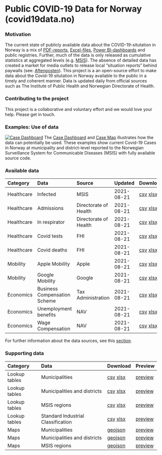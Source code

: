 Public COVID-19 Data for Norway (covid19data.no)
================================================

### Motivation

The current state of publicly available data about the
COVID-19-situtation in Norway is a mix of
[PDF-reports](https://www.fhi.no/sv/smittsomme-sykdommer/corona/dags--og-ukerapporter/dags--og-ukerapporter-om-koronavirus/),
[Excel-files](https://www.nav.no/no/nav-og-samfunn/statistikk/arbeidssokere-og-stillinger-statistikk/permitterte),
[Power
BI-dashboards](https://www.helsedirektoratet.no/statistikk/antall-innlagte-pasienter-pa-sykehus-med-pavist-covid-19)
and public registries. Further, much of the data is only released as
cumulative statistics at aggregated levels
(e.g. [MSIS](http://www.msis.no/)). The absence of detailed data has
created a market for media outlets to release local “situation reports”
behind paywalls (see:
[Aftenposten](https://www.aftenposten.no/norge/i/K3mnr4/i-det-meste-av-landet-bremser-viruset-opp-i-oslo-sprer-det-seg-raskt-fra-bydel-til-bydel)).
This project is a an open-source effort to make data about the Covid-19
situtation in Norway available to the public in a timely and coherent
manner. Data is updated daily from official sources such as The
Institute of Public Health and Norwegian Directorate of Health.

### Contributing to the project

This project is a collaborative and voluntary effort and we would love
your help. Please get in touch.

### Examples: Use of data

[![Case
Dashboard](docs/img/MSIS_dashboard_full.PNG)](https://www.covid19data.no/examples/01_case_dashboard/)
The [Case
Dashboard](https://www.covid19data.no/examples/01_case_dashboard/) and
[Case Map](https://www.covid19data.no/examples/02_case_map/) illustrates
how the data can potentially be used. These examples show current
Covid-19 Cases in Norway at municipality and district-level reported to
the Norwegian Surveillance System for Communicable Diseases (MSIS) with
fully available source code.

### Available data

<table>
<colgroup>
<col style="width: 2%" />
<col style="width: 5%" />
<col style="width: 4%" />
<col style="width: 2%" />
<col style="width: 58%" />
<col style="width: 27%" />
</colgroup>
<thead>
<tr class="header">
<th style="text-align: left;">Category</th>
<th style="text-align: left;">Data</th>
<th style="text-align: left;">Source</th>
<th style="text-align: left;">Updated</th>
<th style="text-align: left;">Download</th>
<th style="text-align: left;">Preview</th>
</tr>
</thead>
<tbody>
<tr class="odd">
<td style="text-align: left;">Healthcare</td>
<td style="text-align: left;">Infected</td>
<td style="text-align: left;">MSIS</td>
<td style="text-align: left;">2021-08-21</td>
<td style="text-align: left;"><a href = "https://raw.githubusercontent.com/thohan88/covid19-nor-data/master/data/01_infected/msis/municipality_and_district.csv">csv</a> <a href = "https://raw.githubusercontent.com/thohan88/covid19-nor-data/master/data/01_infected/msis/municipality_and_district.xlsx">xlsx</a></td>
<td style="text-align: left;"><a href = "https://github.com/thohan88/covid19-nor-data/blob/master/data/01_infected/msis/municipality_and_district.csv">preview</a></td>
</tr>
<tr class="even">
<td style="text-align: left;">Healthcare</td>
<td style="text-align: left;">Admissions</td>
<td style="text-align: left;">Directorate of Health</td>
<td style="text-align: left;">2021-08-21</td>
<td style="text-align: left;"><a href = "https://raw.githubusercontent.com/thohan88/covid19-nor-data/master/data/02_admissions/admissions.csv">csv</a> <a href = "https://raw.githubusercontent.com/thohan88/covid19-nor-data/master/data/02_admissions/admissions.xlsx">xlsx</a></td>
<td style="text-align: left;"><a href = "https://github.com/thohan88/covid19-nor-data/blob/master/data/02_admissions/admissions.csv">preview</a></td>
</tr>
<tr class="odd">
<td style="text-align: left;">Healthcare</td>
<td style="text-align: left;">In respirator</td>
<td style="text-align: left;">Directorate of Health</td>
<td style="text-align: left;">2021-08-21</td>
<td style="text-align: left;"><a href = "https://raw.githubusercontent.com/thohan88/covid19-nor-data/master/data/02_admissions/admissions_with_respirators.csv">csv</a> <a href = "https://raw.githubusercontent.com/thohan88/covid19-nor-data/master/data/02_admissions/admissions_with_respirators.xlsx">xlsx</a></td>
<td style="text-align: left;"><a href = "https://github.com/thohan88/covid19-nor-data/blob/master/data/02_admissions/admissions_with_respirators.csv">preview</a></td>
</tr>
<tr class="even">
<td style="text-align: left;">Healthcare</td>
<td style="text-align: left;">Covid tests</td>
<td style="text-align: left;">FHI</td>
<td style="text-align: left;">2021-08-21</td>
<td style="text-align: left;"><a href = "https://raw.githubusercontent.com/thohan88/covid19-nor-data/master/data/03_covid_tests/national_tests.csv">csv</a> <a href = "https://raw.githubusercontent.com/thohan88/covid19-nor-data/master/data/03_covid_tests/national_tests.xlsx">xlsx</a></td>
<td style="text-align: left;"><a href = "https://github.com/thohan88/covid19-nor-data/blob/master/data/03_covid_tests/national_tests.csv">preview</a></td>
</tr>
<tr class="odd">
<td style="text-align: left;">Healthcare</td>
<td style="text-align: left;">Covid deaths</td>
<td style="text-align: left;">FHI</td>
<td style="text-align: left;">2021-08-21</td>
<td style="text-align: left;"><a href = "https://raw.githubusercontent.com/thohan88/covid19-nor-data/master/data/04_deaths/deaths_total_fhi.csv">csv</a> <a href = "https://raw.githubusercontent.com/thohan88/covid19-nor-data/master/data/04_deaths/deaths_total_fhi.xlsx">xlsx</a></td>
<td style="text-align: left;"><a href = "https://github.com/thohan88/covid19-nor-data/blob/master/data/04_deaths/deaths_total_fhi.csv">preview</a></td>
</tr>
<tr class="even">
<td style="text-align: left;">Mobility</td>
<td style="text-align: left;">Apple Mobility</td>
<td style="text-align: left;">Apple</td>
<td style="text-align: left;">2021-08-21</td>
<td style="text-align: left;"><a href = "https://raw.githubusercontent.com/thohan88/covid19-nor-data/master/data/20_mobility/apple/mobility.csv">csv</a> <a href = "https://raw.githubusercontent.com/thohan88/covid19-nor-data/master/data/20_mobility/apple/mobility.xlsx">xlsx</a></td>
<td style="text-align: left;"><a href = "https://github.com/thohan88/covid19-nor-data/blob/master/data/20_mobility/apple/mobility.csv">preview</a></td>
</tr>
<tr class="odd">
<td style="text-align: left;">Mobility</td>
<td style="text-align: left;">Google Mobility</td>
<td style="text-align: left;">Google</td>
<td style="text-align: left;">2021-08-21</td>
<td style="text-align: left;"><a href = "https://raw.githubusercontent.com/thohan88/covid19-nor-data/master/data/20_mobility/google/mobility.csv">csv</a> <a href = "https://raw.githubusercontent.com/thohan88/covid19-nor-data/master/data/20_mobility/google/mobility.xlsx">xlsx</a></td>
<td style="text-align: left;"><a href = "https://github.com/thohan88/covid19-nor-data/blob/master/data/20_mobility/google/mobility.csv">preview</a></td>
</tr>
<tr class="even">
<td style="text-align: left;">Economics</td>
<td style="text-align: left;">Business Compensation Scheme</td>
<td style="text-align: left;">Tax Administration</td>
<td style="text-align: left;">2021-08-21</td>
<td style="text-align: left;"><a href = "https://raw.githubusercontent.com/thohan88/covid19-nor-data/master/data/30_economics/tax_administration/business_compensation_scheme.csv">csv</a> <a href = "https://raw.githubusercontent.com/thohan88/covid19-nor-data/master/data/30_economics/tax_administration/business_compensation_scheme.xlsx">xlsx</a></td>
<td style="text-align: left;"><a href = "https://github.com/thohan88/covid19-nor-data/blob/master/data/30_economics/tax_administration/business_compensation_scheme.csv">preview</a></td>
</tr>
<tr class="odd">
<td style="text-align: left;">Economics</td>
<td style="text-align: left;">Unemployment benefits</td>
<td style="text-align: left;">NAV</td>
<td style="text-align: left;">2021-08-21</td>
<td style="text-align: left;"><a href = "https://raw.githubusercontent.com/thohan88/covid19-nor-data/master/data/10_employment/nav/applications_unemployment_benefits.csv">csv</a> <a href = "https://raw.githubusercontent.com/thohan88/covid19-nor-data/master/data/10_employment/nav/applications_unemployment_benefits.xlsx">xlsx</a></td>
<td style="text-align: left;"><a href = "https://github.com/thohan88/covid19-nor-data/blob/master/data/10_employment/nav/applications_unemployment_benefits.csv">preview</a></td>
</tr>
<tr class="even">
<td style="text-align: left;">Economics</td>
<td style="text-align: left;">Wage Compensation</td>
<td style="text-align: left;">NAV</td>
<td style="text-align: left;">2021-08-21</td>
<td style="text-align: left;"><a href = "https://raw.githubusercontent.com/thohan88/covid19-nor-data/master/data/30_economics/nav/wage_compensation.csv">csv</a> <a href = "https://raw.githubusercontent.com/thohan88/covid19-nor-data/master/data/30_economics/nav/wage_compensation.xlsx">xlsx</a></td>
<td style="text-align: left;"><a href = "https://github.com/thohan88/covid19-nor-data/blob/master/data/30_economics/nav/wage_compensation.csv">preview</a></td>
</tr>
</tbody>
</table>

For further information about the data sources, see this
[section](https://www.covid19data.no/data.html).

### Supporting data

<table>
<thead>
<tr class="header">
<th style="text-align: left;">Category</th>
<th style="text-align: left;">Data</th>
<th style="text-align: left;">Download</th>
<th style="text-align: left;">Preview</th>
</tr>
</thead>
<tbody>
<tr class="odd">
<td style="text-align: left;">Lookup tables</td>
<td style="text-align: left;">Municipalities</td>
<td style="text-align: left;"><a href = "https://raw.githubusercontent.com/thohan88/covid19-nor-data/master/data/00_lookup_tables_and_maps/01_lookup_tables/municipalities.csv">csv</a> <a href = "https://raw.githubusercontent.com/thohan88/covid19-nor-data/master/data/00_lookup_tables_and_maps/01_lookup_tables/municipalities.xlsx">xlsx</a></td>
<td style="text-align: left;"><a href = "https://github.com/thohan88/covid19-nor-data/blob/master/data/00_lookup_tables_and_maps/01_lookup_tables/municipalities.csv">preview</a></td>
</tr>
<tr class="even">
<td style="text-align: left;">Lookup tables</td>
<td style="text-align: left;">Municipalities and districts</td>
<td style="text-align: left;"><a href = "https://raw.githubusercontent.com/thohan88/covid19-nor-data/master/data/00_lookup_tables_and_maps/01_lookup_tables/municipalities_districts.csv">csv</a> <a href = "https://raw.githubusercontent.com/thohan88/covid19-nor-data/master/data/00_lookup_tables_and_maps/01_lookup_tables/municipalities_districts.xlsx">xlsx</a></td>
<td style="text-align: left;"><a href = "https://github.com/thohan88/covid19-nor-data/blob/master/data/00_lookup_tables_and_maps/01_lookup_tables/municipalities_districts.csv">preview</a></td>
</tr>
<tr class="odd">
<td style="text-align: left;">Lookup tables</td>
<td style="text-align: left;">MSIS regions</td>
<td style="text-align: left;"><a href = "https://raw.githubusercontent.com/thohan88/covid19-nor-data/master/data/00_lookup_tables_and_maps/01_lookup_tables/msis.csv">csv</a> <a href = "https://raw.githubusercontent.com/thohan88/covid19-nor-data/master/data/00_lookup_tables_and_maps/01_lookup_tables/msis.xlsx">xlsx</a></td>
<td style="text-align: left;"><a href = "https://github.com/thohan88/covid19-nor-data/blob/master/data/00_lookup_tables_and_maps/01_lookup_tables/msis.csv">preview</a></td>
</tr>
<tr class="even">
<td style="text-align: left;">Lookup tables</td>
<td style="text-align: left;">Standard Industrial Classification</td>
<td style="text-align: left;"><a href = "https://raw.githubusercontent.com/thohan88/covid19-nor-data/master/data/00_lookup_tables_and_maps/01_lookup_tables/standard_industrial_classification.csv">csv</a> <a href = "https://raw.githubusercontent.com/thohan88/covid19-nor-data/master/data/00_lookup_tables_and_maps/01_lookup_tables/standard_industrial_classification.xlsx">xlsx</a></td>
<td style="text-align: left;"><a href = "https://github.com/thohan88/covid19-nor-data/blob/master/data/00_lookup_tables_and_maps/01_lookup_tables/standard_industrial_classification.csv">preview</a></td>
</tr>
<tr class="odd">
<td style="text-align: left;">Maps</td>
<td style="text-align: left;">Municipalities</td>
<td style="text-align: left;"><a href = "https://raw.githubusercontent.com/thohan88/covid19-nor-data/master/data/00_lookup_tables_and_maps/02_maps/municipalities.geojson">geojson</a></td>
<td style="text-align: left;"><a href = "https://github.com/thohan88/covid19-nor-data/blob/master/data/00_lookup_tables_and_maps/02_maps/municipalities.geojson">preview</a></td>
</tr>
<tr class="even">
<td style="text-align: left;">Maps</td>
<td style="text-align: left;">Municipalities and districts</td>
<td style="text-align: left;"><a href = "https://raw.githubusercontent.com/thohan88/covid19-nor-data/master/data/00_lookup_tables_and_maps/02_maps/municipalities_districts.geojson">geojson</a></td>
<td style="text-align: left;"><a href = "https://github.com/thohan88/covid19-nor-data/blob/master/data/00_lookup_tables_and_maps/02_maps/municipalities_districts.geojson">preview</a></td>
</tr>
<tr class="odd">
<td style="text-align: left;">Maps</td>
<td style="text-align: left;">MSIS regions</td>
<td style="text-align: left;"><a href = "https://raw.githubusercontent.com/thohan88/covid19-nor-data/master/data/00_lookup_tables_and_maps/02_maps/msis.geojson">geojson</a></td>
<td style="text-align: left;"><a href = "https://github.com/thohan88/covid19-nor-data/blob/master/data/00_lookup_tables_and_maps/02_maps/msis.geojson">preview</a></td>
</tr>
</tbody>
</table>
